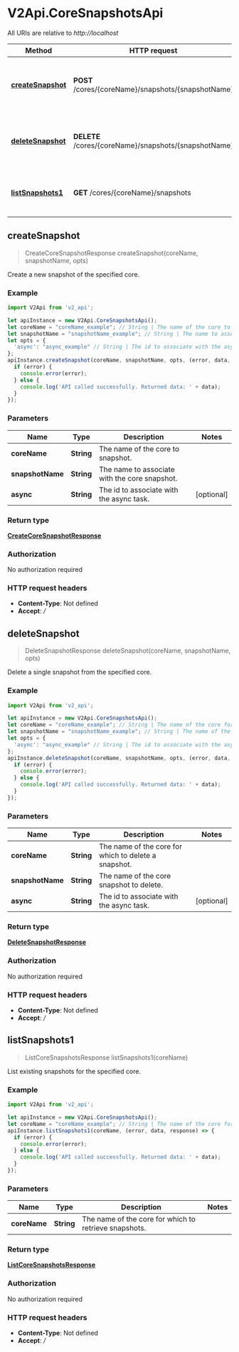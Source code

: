 # V2Api.CoreSnapshotsApi

All URIs are relative to *http://localhost*

Method | HTTP request | Description
------------- | ------------- | -------------
[**createSnapshot**](CoreSnapshotsApi.md#createSnapshot) | **POST** /cores/{coreName}/snapshots/{snapshotName} | Create a new snapshot of the specified core.
[**deleteSnapshot**](CoreSnapshotsApi.md#deleteSnapshot) | **DELETE** /cores/{coreName}/snapshots/{snapshotName} | Delete a single snapshot from the specified core.
[**listSnapshots1**](CoreSnapshotsApi.md#listSnapshots1) | **GET** /cores/{coreName}/snapshots | List existing snapshots for the specified core.



## createSnapshot

> CreateCoreSnapshotResponse createSnapshot(coreName, snapshotName, opts)

Create a new snapshot of the specified core.

### Example

```javascript
import V2Api from 'v2_api';

let apiInstance = new V2Api.CoreSnapshotsApi();
let coreName = "coreName_example"; // String | The name of the core to snapshot.
let snapshotName = "snapshotName_example"; // String | The name to associate with the core snapshot.
let opts = {
  'async': "async_example" // String | The id to associate with the async task.
};
apiInstance.createSnapshot(coreName, snapshotName, opts, (error, data, response) => {
  if (error) {
    console.error(error);
  } else {
    console.log('API called successfully. Returned data: ' + data);
  }
});
```

### Parameters


Name | Type | Description  | Notes
------------- | ------------- | ------------- | -------------
 **coreName** | **String**| The name of the core to snapshot. | 
 **snapshotName** | **String**| The name to associate with the core snapshot. | 
 **async** | **String**| The id to associate with the async task. | [optional] 

### Return type

[**CreateCoreSnapshotResponse**](CreateCoreSnapshotResponse.md)

### Authorization

No authorization required

### HTTP request headers

- **Content-Type**: Not defined
- **Accept**: */*


## deleteSnapshot

> DeleteSnapshotResponse deleteSnapshot(coreName, snapshotName, opts)

Delete a single snapshot from the specified core.

### Example

```javascript
import V2Api from 'v2_api';

let apiInstance = new V2Api.CoreSnapshotsApi();
let coreName = "coreName_example"; // String | The name of the core for which to delete a snapshot.
let snapshotName = "snapshotName_example"; // String | The name of the core snapshot to delete.
let opts = {
  'async': "async_example" // String | The id to associate with the async task.
};
apiInstance.deleteSnapshot(coreName, snapshotName, opts, (error, data, response) => {
  if (error) {
    console.error(error);
  } else {
    console.log('API called successfully. Returned data: ' + data);
  }
});
```

### Parameters


Name | Type | Description  | Notes
------------- | ------------- | ------------- | -------------
 **coreName** | **String**| The name of the core for which to delete a snapshot. | 
 **snapshotName** | **String**| The name of the core snapshot to delete. | 
 **async** | **String**| The id to associate with the async task. | [optional] 

### Return type

[**DeleteSnapshotResponse**](DeleteSnapshotResponse.md)

### Authorization

No authorization required

### HTTP request headers

- **Content-Type**: Not defined
- **Accept**: */*


## listSnapshots1

> ListCoreSnapshotsResponse listSnapshots1(coreName)

List existing snapshots for the specified core.

### Example

```javascript
import V2Api from 'v2_api';

let apiInstance = new V2Api.CoreSnapshotsApi();
let coreName = "coreName_example"; // String | The name of the core for which to retrieve snapshots.
apiInstance.listSnapshots1(coreName, (error, data, response) => {
  if (error) {
    console.error(error);
  } else {
    console.log('API called successfully. Returned data: ' + data);
  }
});
```

### Parameters


Name | Type | Description  | Notes
------------- | ------------- | ------------- | -------------
 **coreName** | **String**| The name of the core for which to retrieve snapshots. | 

### Return type

[**ListCoreSnapshotsResponse**](ListCoreSnapshotsResponse.md)

### Authorization

No authorization required

### HTTP request headers

- **Content-Type**: Not defined
- **Accept**: */*


